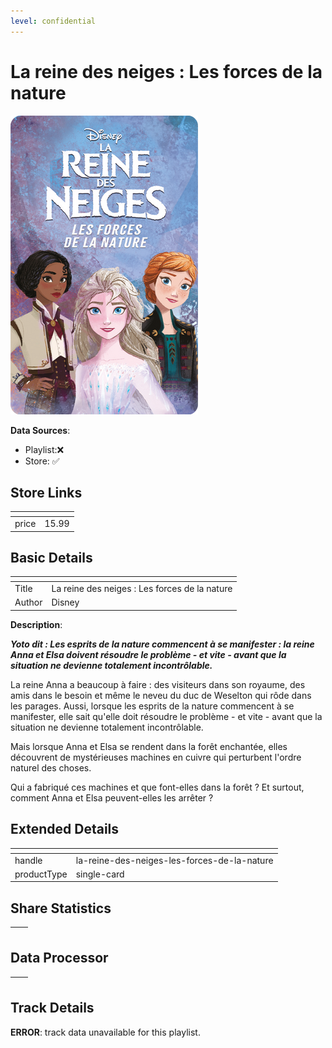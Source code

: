 ```yaml
---
level: confidential
---
```

# La reine des neiges : Les forces de la nature

![card_[e3eol].png](../../img/cards/card_[e3eol].png)

**Data Sources**: 

- Playlist:❌
- Store: ✅


## Store Links

| <!-- --> | <!-- --> |
| - | - |
| price | 15.99 |


## Basic Details

| <!-- --> | <!-- --> |
| - | - |
| Title | La reine des neiges : Les forces de la nature |
| Author | Disney |

**Description**:

**_Yoto dit : Les esprits de la nature commencent à se manifester : la reine Anna et Elsa doivent résoudre le problème - et vite - avant que la situation ne devienne totalement incontrôlable._**

La reine Anna a beaucoup à faire : des visiteurs dans son royaume, des amis dans le besoin et même le neveu du duc de Weselton qui rôde dans les parages. Aussi, lorsque les esprits de la nature commencent à se manifester, elle sait qu'elle doit résoudre le problème - et vite - avant que la situation ne devienne totalement incontrôlable.

Mais lorsque Anna et Elsa se rendent dans la forêt enchantée, elles découvrent de mystérieuses machines en cuivre qui perturbent l'ordre naturel des choses.

Qui a fabriqué ces machines et que font-elles dans la forêt ? Et surtout, comment Anna et Elsa peuvent-elles les arrêter ?


## Extended Details

| <!-- --> | <!-- --> |
| - | - |
| handle | la-reine-des-neiges-les-forces-de-la-nature |
| productType | single-card |


## Share Statistics

| <!-- --> | <!-- --> |
| - | - |


## Data Processor

| <!-- --> | <!-- --> |
| - | - |


## Track Details

**ERROR**: track data unavailable for this playlist.
